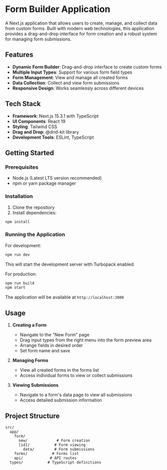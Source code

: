# Form Builder Application

A Next.js application that allows users to create, manage, and collect data from custom forms. Built with modern web technologies, this application provides a drag-and-drop interface for form creation and a robust system for managing form submissions.

## Features

- **Dynamic Form Builder**: Drag-and-drop interface to create custom forms
- **Multiple Input Types**: Support for various form field types
- **Form Management**: View and manage all created forms
- **Data Collection**: Collect and view form submissions
- **Responsive Design**: Works seamlessly across different devices

## Tech Stack

- **Framework**: Next.js 15.3.1 with TypeScript
- **UI Components**: React 19
- **Styling**: Tailwind CSS
- **Drag and Drop**: @dnd-kit library
- **Development Tools**: ESLint, TypeScript

## Getting Started

### Prerequisites

- Node.js (Latest LTS version recommended)
- npm or yarn package manager

### Installation

1. Clone the repository
2. Install dependencies:
```bash
npm install
```

### Running the Application

For development:
```bash
npm run dev
```
This will start the development server with Turbopack enabled.

For production:
```bash
npm run build
npm start
```

The application will be available at `http://localhost:3000`

## Usage

1. **Creating a Form**
   - Navigate to the "New Form" page
   - Drag input types from the right menu into the form preview area
   - Arrange fields in desired order
   - Set form name and save

2. **Managing Forms**
   - View all created forms in the forms list
   - Access individual forms to view or collect submissions

3. **Viewing Submissions**
   - Navigate to a form's data page to view all submissions
   - Access detailed submission information

## Project Structure

```
src/
  app/
    form/
      new/             # Form creation
      [id]/           # Form viewing
        data/         # Form submissions
    forms/           # Forms list
    api/            # API routes
  types/           # TypeScript definitions
